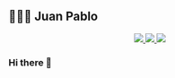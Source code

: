 <h2>👨🏻‍💻 Juan Pablo</h2>

<p align="center">
  <a href="https://twitter.com/Juan_Pabl00o" alt="Twitter">
    <img src="https://img.shields.io/badge/-Twitter-000?style=flat-square&logo=Twitter&logoColor=white" />
  </a>
  <a href="https://www.linkedin.com/in/juanpablodev/" alt="LinkedIn">
    <img src="https://img.shields.io/badge/-LinkedIn-blue?style=flat-square&logo=Linkedin&logoColor=white" />
  </a>
  <a href="mailto:juanpablo192.dreaw@gmail.com" alt="Gmail">
    <img src="https://img.shields.io/badge/-Gmail-D54B3D?style=flat-square&logo=Gmail&logoColor=white" />
  </a>
</p>

### Hi there 👋


